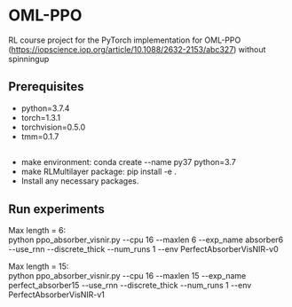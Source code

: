 # OML-PPO

RL course project for the PyTorch implementation for OML-PPO (https://iopscience.iop.org/article/10.1088/2632-2153/abc327) without spinningup

## Prerequisites
- python=3.7.4
- torch=1.3.1
- torchvision=0.5.0
- tmm=0.1.7

## 
- make environment: conda create --name py37 python=3.7
- make RLMultilayer package: pip install -e .
- Install any necessary packages. 

## Run experiments

Max length = 6:  
python ppo_absorber_visnir.py --cpu 16 --maxlen 6 --exp_name absorber6 --use_rnn --discrete_thick --num_runs 1 --env PerfectAbsorberVisNIR-v0

Max length = 15:  
python ppo_absorber_visnir.py --cpu 16 --maxlen 15 --exp_name perfect_absorber15 --use_rnn --discrete_thick --num_runs 1 --env PerfectAbsorberVisNIR-v1

